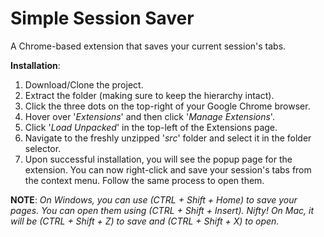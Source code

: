 # Simple Session Saver
A Chrome-based extension that saves your current session's tabs.

<b>Installation</b>:

1) Download/Clone the project.
2) Extract the folder (making sure to keep the hierarchy intact).
3) Click the three dots on the top-right of your Google Chrome browser.
4) Hover over '<i>Extensions</i>' and then click '<i>Manage Extensions</i>'.
5) Click '<i>Load Unpacked</i>' in the top-left of the Extensions page.
6) Navigate to the freshly unzipped '<i>src</i>' folder and select it in the folder selector.
7) Upon successful installation, you will see the popup page for the extension. You can now right-click and save your session's tabs from the context menu. Follow the same process to open them.

<b>NOTE</b>: <i>On Windows, you can use (CTRL + Shift + Home) to save your pages. You can open them using (CTRL + Shift + Insert). Nifty! On Mac, it will be (CTRL + Shift + Z) to save and (CTRL + Shift + X) to open.</i>
